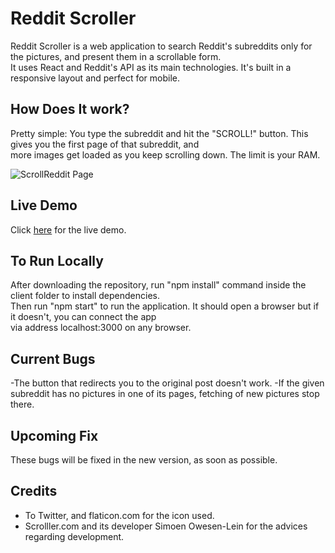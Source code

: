 # Reddit Scroller

Reddit Scroller is a web application to search Reddit's subreddits only for the pictures, and present them in a scrollable form. <br>
It uses React and Reddit's API as its main technologies. It's built in a responsive layout and perfect for mobile.

## How Does It work?

Pretty simple: You type the subreddit and hit the "SCROLL!" button. This gives you the first page of that subreddit, and <br>
more images get loaded as you keep scrolling down. The limit is your RAM.

![ScrollReddit Page](https://imgur.com/n1bCVkZ.png)

## Live Demo

Click [here](https://reddit-scroller.herokuapp.com) for the live demo.

## To Run Locally

After downloading the repository, run "npm install" command inside the client folder to install dependencies. <br>
Then run "npm start" to run the application. It should open a browser but if it doesn't, you can connect the app <br>
via address localhost:3000 on any browser.  

## Current Bugs

-The button that redirects you to the original post doesn't work. 
-If the given subreddit has no pictures in one of its pages, fetching of new pictures stop there.

## Upcoming Fix

These bugs will be fixed in the new version, as soon as possible.

## Credits

- To Twitter, and flaticon.com for the icon used.
- Scrolller.com and its developer Simoen Owesen-Lein for the advices regarding development. 
